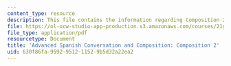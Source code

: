 ```yaml
---
content_type: resource
description: This file contains the information regarding Composition 2.
file: https://ol-ocw-studio-app-production.s3.amazonaws.com/courses/21g-711-advanced-spanish-conversation-and-composition-spring-2014/630f86fa9592951211529b5d32a22ea2_MIT21G_711S14_Comp2.pdf
file_type: application/pdf
resourcetype: Document
title: 'Advanced Spanish Conversation and Composition: Composition 2'
uid: 630f86fa-9592-9512-1152-9b5d32a22ea2
---
```

